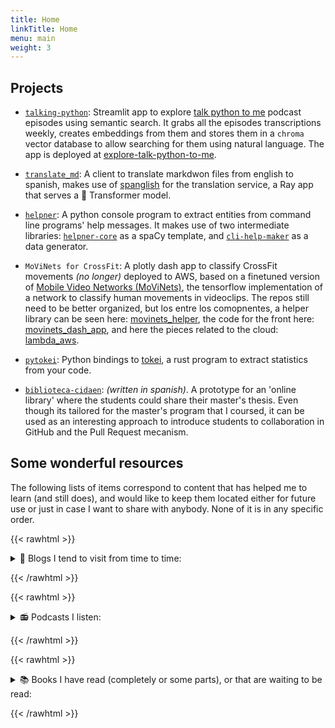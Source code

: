 ```yaml
---
title: Home
linkTitle: Home
menu: main
weight: 3
---
```



## Projects

- [`talking-python`](https://github.com/plaguss/talking-python): Streamlit app to explore [talk python to me](https://talkpython.fm/episodes/all)
podcast episodes using semantic search.
It grabs all the episodes transcriptions weekly, creates embeddings from them and 
stores them in a `chroma` vector database to allow searching for them using natural language.
The app is deployed at [explore-talk-python-to-me](https://explore-talk-python-to-me.streamlit.app/).
        
- [`translate_md`](https://github.com/plaguss/translate-md/blob/main/pyproject.toml): A client to translate markdwon files from english to spanish,
makes use of [spanglish](https://github.com/plaguss/spanglish) for the translation service, a Ray app that serves a 🤗 Transformer model.
- [`helpner`](https://github.com/plaguss/helpner): A python console program to extract entities from command line 
programs' help messages. It makes use of two intermediate libraries: [`helpner-core`](https://github.com/plaguss/helpner-core) as a
spaCy template, and [`cli-help-maker`](https://github.com/plaguss/cli-help-maker) as a data generator.
- `MoViNets for CrossFit`: A plotly dash app to classify CrossFit movements _(no longer)_ 
deployed to AWS, based on a finetuned version of [Mobile Video Networks (MoViNets)](https://github.com/tensorflow/models/tree/master/official/projects/movinet), the tensorflow implementation of 
a network to classify human movements in videoclips. The repos still need to be better
organized, but los entre los comopnentes, a helper library can be seen here: [movinets_helper](https://github.com/plaguss/movinets_helper), the 
code for the front here: [movinets_dash_app](https://github.com/plaguss/movinets_dash_app), and here the pieces related to the cloud: [lambda_aws](https://github.com/plaguss/tfm-misc/tree/main/lambda_aws).

- [`pytokei`](https://github.com/plaguss/pytokei): Python bindings to [tokei](https://github.com/XAMPPRocky/tokei), 
a rust program to extract statistics from your code.
- [`biblioteca-cidaen`](https://github.com/plaguss/biblioteca-cidaen): _(written in spanish)_. A prototype for an 'online library' where the students could
share their master's thesis.
Even though its tailored for the master's program that I coursed, 
it can be used as an interesting approach to introduce students
to collaboration in GitHub and the Pull Request mecanism.

## Some wonderful resources
The following lists of items correspond to content that has
helped me to learn (and still does), and would like to keep them
located either for future use or just in case I want to share
with anybody. None of it is in any specific order.


{{< rawhtml >}}
 <details>
<summary> 📔 Blogs I tend to visit from time to time:</summary> 
{{< /rawhtml >}}

- [https://snarky.ca/](https://snarky.ca/)
- [https://pradyunsg.me/blog/](https://pradyunsg.me/blog/)
- [https://textual.textualize.io/blog/](https://textual.textualize.io/blog/)
- [https://explosion.ai/blog](https://explosion.ai/blog)
- [https://ljvmiranda921.github.io](https://ljvmiranda921.github.io)
- [https://www.peterbaumgartner.com/blog/](https://www.peterbaumgartner.com/blog/)
- [https://stackoverflow.blog/](https://stackoverflow.blog/)
- [https://github.blog/](https://github.blog/)
- [https://lucumr.pocoo.org/](https://lucumr.pocoo.org/)
- [https://netflixtechblog.com/](https://netflixtechblog.com/)
- [https://wandb.ai/site/articles](https://wandb.ai/site/articles)
- [https://huggingface.co/blog](https://huggingface.co/blog)
- [https://blog.ganssle.io/](https://blog.ganssle.io/)
- [https://pytorch.org/blog/](https://pytorch.org/blog/)
- [https://www.anyscale.com/blog](https://www.anyscale.com/blog)
- [https://simonwillison.net/](https://simonwillison.net/)
- [https://lilianweng.github.io](https://lilianweng.github.io)
- [https://jalammar.github.io/](https://jalammar.github.io/)
- [https://alvarobartt.github.io/](https://alvarobartt.github.io/)
- [https://koaning.io/](https://koaning.io/)
- [https://thomwolf.io/](https://thomwolf.io/)
- [https://hynek.me/articles/](https://hynek.me/articles/)

{{< rawhtml >}}
 </details>
 
{{< /rawhtml >}}

{{< rawhtml >}}
 <details>
<summary> 📻 Podcasts I listen:</summary> 
{{< /rawhtml >}}

- [The Stack Overflow Podcast](https://stackoverflow.blog/podcast/)
- [Podcast.__init__](https://www.pythonpodcast.com/)
- [The Machine Learning Podcast](https://www.themachinelearningpodcast.com/)
- [Data Engineering Podcast](https://www.dataengineeringpodcast.com/)
- [The Real Python Podcast](https://realpython.com/podcasts/rpp/)
- [The Changelog](https://changelog.com/podcast)
- [Test & Code in Python](https://testandcode.com/)
- [Talk Python To Me](https://talkpython.fm/)
- [The Rustacean Station Podcast](https://rustacean-station.org/)
- [Python Bytes](https://pythonbytes.fm/)
- [Practical AI](https://changelog.com/practicalai)
- [Open Source Startup Podcast](https://podcasts.google.com/search/Open%20Source%20Startup%20Podcast)
- [MLOps.community](https://podcast.mlops.community/)
- [Gradient Dissent](https://podcast.wandb.com/)

{{< rawhtml >}}
 </details>
 
{{< /rawhtml >}}

{{< rawhtml >}}
 <details>
<summary> 📚 Books I have read (completely or some parts), or that are waiting to be read:</summary> 
{{< /rawhtml >}}

- [Natural Language Processing with PyTorch: Build Intelligent Language Applications Using Deep Learning](https://www.amazon.com/Natural-Language-Processing-PyTorch-Applications/dp/1491978236)
- [Natural Language Processing with Transformers](https://www.oreilly.com/library/view/natural-language-processing/9781098136789/)
- [Building Data Science Applications with FastAPI](https://www.oreilly.com/library/view/building-data-science/9781801079211/)
- [Fundamentals of Data Engineering](https://www.oreilly.com/library/view/fundamentals-of-data/9781098108298/)
- [Designing Data-Intensive Applications](https://www.oreilly.com/library/view/designing-data-intensive-applications/9781491903063/)
- [Building Machine Learning Systems with Python](https://www.amazon.com/Building-Machine-Learning-Systems-Python/dp/1782161406)
- [High Performance Python](https://www.oreilly.com/library/view/high-performance-python/9781492055013/)
- [Fluent Python](https://www.oreilly.com/library/view/fluent-python-2nd/9781492056348/)
- [Python for Data Analysis](https://www.oreilly.com/library/view/python-for-data/9781449323592/)
- [Python Cookbook](https://www.oreilly.com/library/view/python-cookbook-3rd/9781449357337/)
- [Big Data and Machine Learning in Quantitative Investment](https://www.amazon.com/Data-Machine-Learning-Quantitative-Investment/dp/1119522226)
- [Programming: Principles and Practice Using C++](https://www.amazon.com/Programming-Principles-Practice-Using-C-ebook/dp/B00KPTEH8C?ref_=ast_author_dp)
- [Cython](https://www.oreilly.com/library/view/cython/9781491901731/)
- [Mastering Object-Oriented Python](https://www.oreilly.com/library/view/mastering-object-oriented-python/9781789531367/)
- [Clean Code: A Handbook of Agile Software Craftsmanship](https://www.amazon.com/Clean-Code-Handbook-Software-Craftsmanship/dp/0132350882)
- [Feature Engineering for Machine Learning](https://www.oreilly.com/library/view/feature-engineering-for/9781491953235/)
- [Hands-On Machine Learning with Scikit-Learn]( Keras)
- [Web Scraping with Python](https://www.oreilly.com/library/view/web-scraping-with/9781491985564/)
- [CPython Internals](https://realpython.com/products/cpython-internals-book/)

{{< rawhtml >}}
 </details>
 
{{< /rawhtml >}}